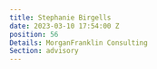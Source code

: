 ```yaml
---
title: Stephanie Birgells
date: 2023-03-10 17:54:00 Z
position: 56
Details: MorganFranklin Consulting
Section: advisory
---
```


